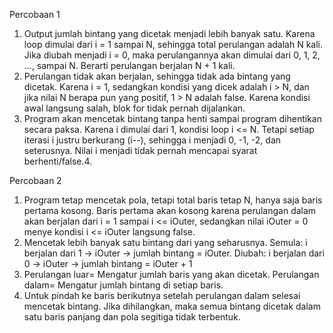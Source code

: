 Percobaan 1
1. Output jumlah bintang yang dicetak menjadi lebih banyak satu. Karena loop dimulai dari i = 1 sampai N, sehingga total perulangan adalah N kali. Jika diubah menjadi i = 0, maka perulangannya akan dimulai dari 0, 1, 2, ..., sampai N. Berarti perulangan berjalan N + 1 kali.
2. Perulangan tidak akan berjalan, sehingga tidak ada bintang yang dicetak. Karena i = 1, sedangkan kondisi yang dicek adalah i > N, dan jika nilai N berapa pun yang positif, 1 > N adalah false. Karena kondisi awal langsung salah, blok for tidak pernah dijalankan.
3. Program akan mencetak bintang tanpa henti sampai program dihentikan secara paksa. Karena i dimulai dari 1, kondisi loop i <= N. Tetapi setiap iterasi i justru berkurang (i--), sehingga i menjadi 0, -1, -2, dan seterusnya. Nilai i menjadi tidak pernah mencapai syarat berhenti/false.4. 

Percobaan 2
1. Program tetap mencetak pola, tetapi total baris tetap N, hanya saja baris pertama kosong. Baris pertama akan kosong karena perulangan dalam akan berjalan dari i = 1 sampai i <= iOuter, sedangkan nilai iOuter = 0 menye kondisi i <= iOuter langsung false.
2. Mencetak lebih banyak satu bintang dari yang seharusnya. Semula: i berjalan dari 1 → iOuter → jumlah bintang = iOuter. Diubah: i berjalan dari 0 → iOuter → jumlah bintang = iOuter + 1
3. Perulangan luar= Mengatur jumlah baris yang akan dicetak. Perulangan dalam= Mengatur jumlah bintang di setiap baris.
4. Untuk pindah ke baris berikutnya setelah perulangan dalam selesai mencetak bintang. Jika dihilangkan, maka semua bintang dicetak dalam satu baris panjang dan pola segitiga tidak terbentuk.

